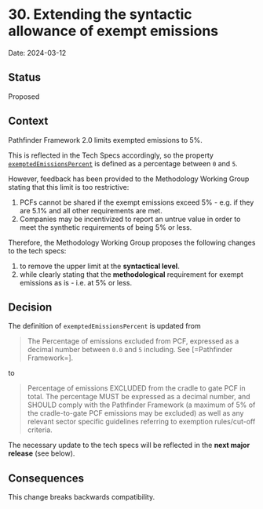 # 30. Extending the syntactic allowance of exempt emissions

Date: 2024-03-12

## Status

Proposed

## Context

Pathfinder Framework 2.0 limits exempted emissions to 5%.

This is reflected in the Tech Specs accordingly, so the property
[`exemptedEmissionsPercent`](https://wbcsd.github.io/tr/2023/data-exchange-protocol-20231207/#element-attrdef-carbonfootprint-exemptedemissionspercent) is defined as a percentage between `0` and `5`.

However, feedback has been provided to the Methodology Working Group stating that
this limit is too restrictive:

1. PCFs cannot be shared if the exempt emissions exceed 5% - e.g. if they are 5.1% and all other requirements are met.
2. Companies may be incentivized to report an untrue value in order to meet the synthetic requirements of being 5% or less.

Therefore, the Methodology Working Group proposes the following changes to the tech specs:

1. to remove the upper limit at the **syntactical level**.
2. while clearly stating that the **methodological** requirement for exempt emissions as is - i.e. at 5% or less.


## Decision

The definition of `exemptedEmissionsPercent` is updated from

> The Percentage of emissions excluded from PCF, expressed as a decimal number between `0.0` and `5` including. See [=Pathfinder Framework=].

to

> Percentage of emissions EXCLUDED from the cradle to gate PCF in total. The percentage MUST be expressed as a decimal number, and SHOULD comply with the Pathfinder Framework (a maximum of 5% of the cradle-to-gate PCF emissions may be excluded) as well as any relevant sector specific guidelines referring to exemption rules/cut-off criteria.

The necessary update to the tech specs will be reflected in the **next major release** (see below).


## Consequences

This change breaks backwards compatibility.
